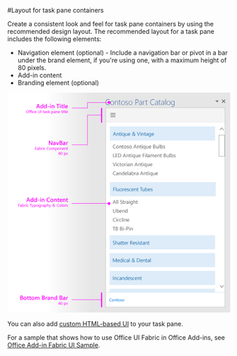 #Layout for task pane containers


Create a consistent look and feel for task pane containers by using the recommended design layout. The recommended layout for a task pane includes the following elements: 

- Navigation element (optional) - Include a navigation bar or pivot in a bar under the brand element, if you're using one, with a maximum height of 80 pixels.
- Add-in content
- Branding element (optional)

![Layout of a task pane, showing branding, navigation, and content elements](../../../images/layouts_taskpane_v0.02.png)

You can also add [custom HTML-based UI](ui-elements.md#custom-HTML-based-UI) to your task pane.

For a sample that shows how to use Office UI Fabric in Office Add-ins, see [Office Add-in Fabric UI Sample](https://github.com/OfficeDev/Office-Add-in-Fabric-UI-Sample).

<!-- Add sample template for content add-in and individual building blocks - Branding, Navigation bar or pivot, input, layout components -->
